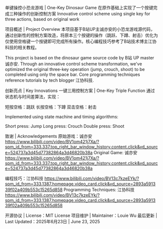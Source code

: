 单键操控小恐龙游戏 | One-Key Dinosaur Game
在原作基础上实现了一个按键完成三种操作的创新控制方案
Innovative control scheme using single key for three actions, based on original work

项目概述 | Project Overview
本项目基于B站UP主诚亦安的小恐龙游戏源代码，通过创新性的控制方案改造，将原本三个按键的操作（跳跃、下蹲、射击）优化为仅使用空格键一个按键即可完成所有操作。核心编程技巧参考了B站技术博主江协科技的相关教程。

This project is based on the dinosaur game source code by B站 UP master 诚亦安. Through an innovative control scheme transformation, we've optimized the original three-key operation (jump, crouch, shoot) to be completed using only the space bar. Core programming techniques reference tutorials by tech blogger 江协科技.

创新亮点 | Key Innovations
一键三用控制方案 | One-Key Triple Function
通过状态机与时间差算法，实现：

短按空格：跳跃
长按空格：下蹲
双击空格：射击

Implemented using state machine and timing algorithms:

Short press: Jump
Long press: Crouch
Double press: Shoot

致谢 | Acknowledgements
原始游戏：诚亦安 https://www.bilibili.com/video/BV1om421j7Xa/?spm_id_from=333.337.top_right_bar_window_history.content.click&vd_source=524737a3d45d77382864a3d46820b38a
Original Game: 诚亦安 https://www.bilibili.com/video/BV1om421j7Xa/?spm_id_from=333.337.top_right_bar_window_history.content.click&vd_source=524737a3d45d77382864a3d46820b38a

编程技巧：江协科技 https://www.bilibili.com/video/BV13c7kzeEYk/?spm_id_from=333.1387.homepage.video_card.click&vd_source=2893a591339f02a409b553c15265d858
Programming Techniques: 江协科技 https://www.bilibili.com/video/BV13c7kzeEYk/?spm_id_from=333.1387.homepage.video_card.click&vd_source=2893a591339f02a409b553c15265d858


开源协议 | License：MIT License
项目维护 | Maintainer：Louie Wu
最后更新 | Last Updated：2025年6月23日 | June 23, 2025
